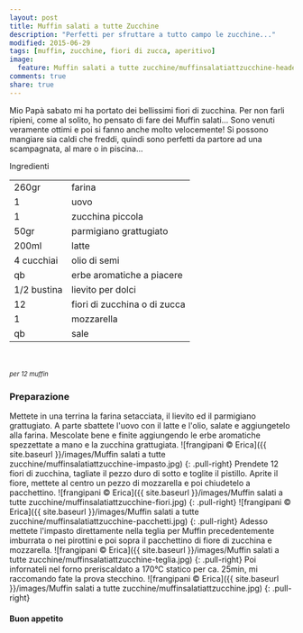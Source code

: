 ```yaml
---
layout: post
title: Muffin salati a tutte Zucchine
description: "Perfetti per sfruttare a tutto campo le zucchine..."
modified: 2015-06-29
tags: [muffin, zucchine, fiori di zucca, aperitivo]
image:
  feature: Muffin salati a tutte zucchine/muffinsalatiattzucchine-header.jpg
comments: true
share: true
---
```


Mio Papà sabato mi ha portato dei bellissimi fiori di zucchina. Per non farli ripieni, come al solito, ho pensato di fare dei Muffin salati... Sono venuti veramente ottimi e poi si fanno anche molto velocemente! Si possono mangiare sia caldi che freddi, quindi sono perfetti da partore ad una scampagnata, al mare o in piscina...


<div class="ingredients">
  <div class="ingredients-title">Ingredienti</div>
  <table>
    <tbody>
      <tr>
        <td>260gr</td>
        <td>farina</td>
      </tr>
      <tr>
        <td>1</td>
        <td>uovo</td>
      </tr>
      <tr>
        <td>1</td>
        <td>zucchina piccola</td>
      </tr>
      <tr>
        <td>50gr</td>
        <td>parmigiano grattugiato</td>
      </tr>
      <tr>
        <td>200ml</td>
        <td>latte</td>
      </tr>
      <tr>
        <td>4 cucchiai</td>
        <td>olio di semi</td>
      </tr>
      <tr>
        <td>qb</td>
        <td>erbe aromatiche a piacere</td>
      </tr>
      <tr>
        <td>1/2 bustina</td>
        <td>lievito per dolci</td>
      </tr>
      <tr>
        <td>12</td>
        <td>fiori di zucchina o di zucca</td>
      </tr>
      <tr>
        <td>1</td>
        <td>mozzarella</td>
      </tr>
      <tr> 
        <td>qb</td>
        <td>sale</td>
      </tr>
    </tbody>
  </table>
  <br></br>
  <i class="pull-right" style="font-size: 80%;">per 12 muffin</i>
</div>


<h3>
  <font color="grey">
    <i class="icon-cogs"></i>
  </font> Preparazione
</h3>

Mettete in una terrina la farina setacciata, il lievito ed il parmigiano grattugiato. A parte sbattete l'uovo con il latte e l'olio, salate e aggiungetelo alla farina. Mescolate bene e finite aggiungendo le erbe aromatiche spezzettate a mano e la zucchina grattugiata.
![frangipani © Erica]({{ site.baseurl }}/images/Muffin salati a tutte zucchine/muffinsalatiattzucchine-impasto.jpg)
{: .pull-right}
Prendete 12 fiori di zucchina, tagliate il pezzo duro di sotto e toglite il pistillo. Aprite il fiore, mettete al centro un pezzo di mozzarella e poi chiudetelo a pacchettino.
![frangipani © Erica]({{ site.baseurl }}/images/Muffin salati a tutte zucchine/muffinsalatiattzucchine-fiori.jpg)
{: .pull-right}
![frangipani © Erica]({{ site.baseurl }}/images/Muffin salati a tutte zucchine/muffinsalatiattzucchine-pacchetti.jpg)
{: .pull-right}
Adesso mettete l'impasto direttamente nella teglia per Muffin precedentemente imburrata o nei pirottini e poi sopra il pacchettino di fiore di zucchina e mozzarella.
![frangipani © Erica]({{ site.baseurl }}/images/Muffin salati a tutte zucchine/muffinsalatiattzucchine-teglia.jpg)
{: .pull-right}
Poi infornateli nel forno preriscaldato a 170°C statico per ca. 25min, mi raccomando fate la prova stecchino.
![frangipani © Erica]({{ site.baseurl }}/images/Muffin salati a tutte zucchine/muffinsalatiattzucchine.jpg)
{: .pull-right}

<h4>Buon appetito
  <font color="red">
    <i class="icon-smile"></i>
  </font>
</h4>
